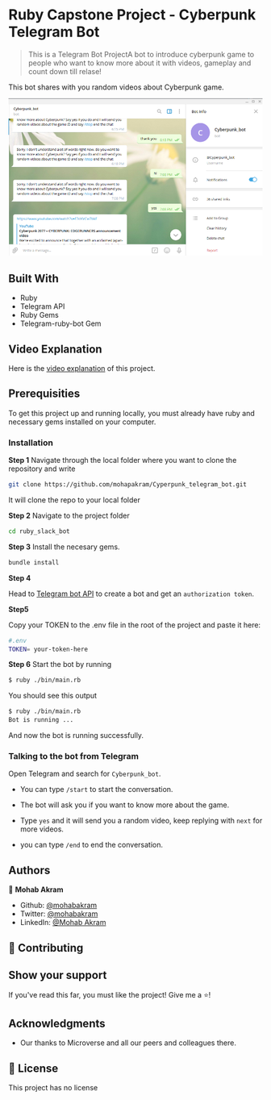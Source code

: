 # Ruby Capstone Project - Cyberpunk Telegram Bot

> This is a Telegram Bot ProjectA bot to introduce cyberpunk game to people who want to know more about it with videos, gameplay and count down till relase!

This bot shares with you random videos about Cyberpunk game.

![screenshot](./screenshot.png)

## Built With

- Ruby
- Telegram API
- Ruby Gems
- Telegram-ruby-bot Gem

## Video Explanation

Here is the [video explanation](https://www.loom.com/share/46f67ee7151d49ce8a1b3aedc9c363c7) of this project.

## Prerequisities

To get this project up and running locally, you must already have ruby and necessary gems installed on your computer.

### Installation

**Step 1**
Navigate through the local folder where you want to clone the repository and write

```bash
git clone https://github.com/mohapakram/Cyperpunk_telegram_bot.git
```

It will clone the repo to your local folder

**Step 2**
Navigate to the project folder

```bash
cd ruby_slack_bot
```

**Step 3**
Install the necesary gems.

```bash
bundle install
```

**Step 4**

Head to [Telegram bot API](https://core.telegram.org/bots#3-how-do-i-create-a-bot) to create a bot and get an `authorization token`.

**Step5**

Copy your TOKEN to the .env file in the root of the project and paste it here:

```bash
#.env
TOKEN= your-token-here
```

**Step 6**
Start the bot by running

```bash
$ ruby ./bin/main.rb
```

You should see this output

```bash
$ ruby ./bin/main.rb
Bot is running ...
```

And now the bot is running successfully.

### Talking to the bot from Telegram

Open Telegram and search for `Cyberpunk_bot`.

- You can type `/start` to start the conversation.

- The bot will ask you if you want to know more about the game.

- Type `yes` and it will send you a random video, keep replying with `next` for more videos.

- you can type `/end` to end the conversation.

## Authors

:bust_in_silhouette: **Mohab Akram**

- Github: [@mohabakram](https://github.com/mohapakram)
- Twitter: [@mohabakram](https://twitter.com/mohapakram)
- LinkedIn: [@Mohab Akram](https://www.linkedin.com/in/mohab-akram-667093131/)

## :handshake: Contributing

## Show your support

If you've read this far, you must like the project! Give me a :star:️!

## Acknowledgments

- Our thanks to Microverse and all our peers and colleagues there.

## :memo: License

This project has no license
